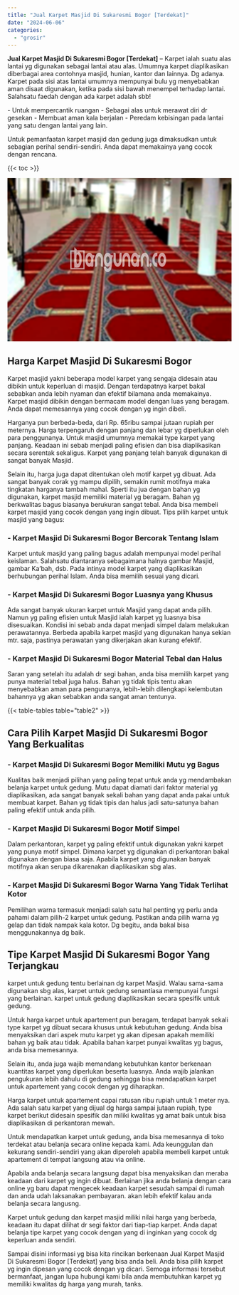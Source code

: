 ```yaml
---
title: "Jual Karpet Masjid Di Sukaresmi Bogor [Terdekat]"
date: "2024-06-06"
categories: 
  - "grosir"
---
```


**Jual Karpet Masjid Di Sukaresmi Bogor \[Terdekat\]** – Karpet ialah suatu alas lantai yg digunakan sebagai lantai atau alas. Umumnya karpet diaplikasikan diberbagai area contohnya masjid, hunian, kantor dan lainnya. Dg adanya. Karpet pada sisi atas lantai umumnya mempunyai bulu yg menyebabkan aman disaat digunakan, ketika pada sisi bawah menempel terhadap lantai. Salahsatu faedah dengan ada karpet adalah sbb!

\- Untuk mempercantik ruangan - Sebagai alas untuk merawat diri dr gesekan - Membuat aman kala berjalan - Peredam kebisingan pada lantai yang satu dengan lantai yang lain.

Untuk pemanfaatan karpet masjid dan gedung juga dimaksudkan untuk sebagian perihal sendiri-sendiri. Anda dapat memakainya yang cocok dengan rencana.

{{< toc >}}

![Jual Karpet Masjid Di Sukaresmi Bogor [Terdekat]](/images/grosir-karpet-murah-68.png)

## Harga Karpet Masjid Di Sukaresmi Bogor

Karpet masjid yakni beberapa model karpet yang sengaja didesain atau dibikin untuk keperluan di masjid. Dengan terdapatnya karpet bakal sebabkan anda lebih nyaman dan efektif bilamana anda memakainya. Karpet masjid dibikin dengan bermacam model dengan luas yang beragam. Anda dapat memesannya yang cocok dengan yg ingin dibeli.

Harganya pun berbeda-beda, dari Rp. 65ribu sampai jutaan rupiah per meternya. Harga terpengaruh dengan panjang dan lebar yg diperlukan oleh para penggunanya. Untuk masjid umumnya memakai type karpet yang panjang. Keadaan ini sebab menjadi paling efisien dan bisa diaplikasikan secara serentak sekaligus. Karpet yang panjang telah banyak digunakan di sangat banyak Masjid.

Selain itu, harga juga dapat ditentukan oleh motif karpet yg dibuat. Ada sangat banyak corak yg mampu dipilih, semakin rumit motifnya maka tingkatan harganya tambah mahal. Sperti itu jua dengan bahan yg digunakan, karpet masjid memiliki material yg beragam. Bahan yg berkwalitas bagus biasanya berukuran sangat tebal. Anda bisa membeli karpet masjid yang cocok dengan yang ingin dibuat. Tips pilih karpet untuk masjid yang bagus:

### \- Karpet Masjid Di Sukaresmi Bogor Bercorak Tentang Islam

Karpet untuk masjid yang paling bagus adalah mempunyai model perihal keislaman. Salahsatu diantaranya sebagaimana halnya gambar Masjid, gambar Ka’bah, dsb. Pada intinya model karpet yang diaplikasikan berhubungan perihal Islam. Anda bisa memilih sesuai yang dicari.

### \- Karpet Masjid Di Sukaresmi Bogor Luasnya yang Khusus

Ada sangat banyak ukuran karpet untuk Masjid yang dapat anda pilih. Namun yg paling efisien untuk Masjid ialah karpet yg luasnya bisa disesuaikan. Kondisi ini sebab anda dapat menjadi simpel dalam melakukan perawatannya. Berbeda apabila karpet masjid yang digunakan hanya sekian mtr. saja, pastinya perawatan yang dikerjakan akan kurang efektif.

### \- Karpet Masjid Di Sukaresmi Bogor Material Tebal dan Halus

Saran yang setelah itu adalah dr segi bahan, anda bisa memilih karpet yang punya material tebal juga halus. Bahan yg tidak tipis tentu akan menyebabkan aman para pengunanya, lebih-lebih dilengkapi kelembutan bahannya yg akan sebabkan anda sangat aman tentunya.

{{< table-tables table="table2" >}}

## Cara Pilih Karpet Masjid Di Sukaresmi Bogor Yang Berkualitas

### \- Karpet Masjid Di Sukaresmi Bogor Memiliki Mutu yg Bagus

Kualitas baik menjadi pilihan yang paling tepat untuk anda yg mendambakan belanja karpet untuk gedung. Mutu dapat diamati dari faktor material yg diaplikasikan, ada sangat banyak sekali bahan yang dapat anda pakai untuk membuat karpet. Bahan yg tidak tipis dan halus jadi satu-satunya bahan paling efektif untuk anda pilih.

### \- Karpet Masjid Di Sukaresmi Bogor Motif Simpel

Dalam perkantoran, karpet yg paling efektif untuk digunakan yakni karpet yang punya motif simpel. Dimana karpet yg digunakan di perkantoran bakal digunakan dengan biasa saja. Apabila karpet yang digunakan banyak motifnya akan serupa dikarenakan diaplikasikan sbg alas.

### \- Karpet Masjid Di Sukaresmi Bogor Warna Yang Tidak Terlihat Kotor

Pemilihan warna termasuk menjadi salah satu hal penting yg perlu anda pahami dalam pilih-2 karpet untuk gedung. Pastikan anda pilih warna yg gelap dan tidak nampak kala kotor. Dg begitu, anda bakal bisa menggunakannya dg baik.

## Tipe Karpet Masjid Di Sukaresmi Bogor Yang Terjangkau

karpet untuk gedung tentu berlainan dg karpet Masjid. Walau sama-sama digunakan sbg alas, karpet untuk gedung senantiasa mempunyai fungsi yang berlainan. karpet untuk gedung diaplikasikan secara spesifik untuk gedung.

Untuk harga karpet untuk apartement pun beragam, terdapat banyak sekali type karpet yg dibuat secara khusus untuk kebutuhan gedung. Anda bisa menyaksikan dari aspek mutu karpet yg akan dipesan apakah memiliki bahan yg baik atau tidak. Apabila bahan karpet punyai kwalitas yg bagus, anda bisa memesannya.

Selain itu, anda juga wajib memandang kebutuhkan kantor berkenaan kuantitas karpet yang diperlukan beserta luasnya. Anda wajib jalankan pengukuran lebih dahulu di gedung sehingga bisa mendapatkan karpet untuk apartement yang cocok dengan yg diharapkan.

Harga karpet untuk apartement capai ratusan ribu rupiah untuk 1 meter nya. Ada salah satu karpet yang dijual dg harga sampai jutaan rupiah, type karpet berikut didesain spesifik dan miliki kwalitas yg amat baik untuk bisa diaplikasikan di perkantoran mewah.

Untuk mendapatkan karpet untuk gedung, anda bisa memesannya di toko terdekat atau belanja secara online kepada kami. Ada keunggulan dan kekurang sendiri-sendiri yang akan diperoleh apabila membeli karpet untuk apartement di tempat langsung atau via online.

Apabila anda belanja secara langsung dapat bisa menyaksikan dan meraba keadaan dari karpet yg ingin dibuat. Berlainan jika anda belanja dengan cara online yg baru dapat mengecek keadaan karpet sesudah sampai di rumah dan anda udah laksanakan pembayaran. akan lebih efektif kalau anda belanja secara langusng.

Karpet untuk gedung dan karpet masjid miliki nilai harga yang berbeda, keadaan itu dapat dilihat dr segi faktor dari tiap-tiap karpet. Anda dapat belanja tipe karpet yang cocok dengan yang di inginkan yang cocok dg keperluan anda sendiri.

Sampai disini informasi yg bisa kita rincikan berkenaan Jual Karpet Masjid Di Sukaresmi Bogor \[Terdekat\] yang bisa anda beli. Anda bisa pilih karpet yg ingin dipesan yang cocok dengan yg dicari. Semoga informasi tersebut bermanfaat, jangan lupa hubungi kami bila anda membutuhkan karpet yg memiliki kwalitas dg harga yang murah, tanks.
